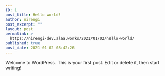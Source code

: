 ```yaml
---
ID: 1
post_title: Hello world!
author: nirengi
post_excerpt: ""
layout: post
permalink: >
  https://nirengi-dev.alaa.works/2021/01/02/hello-world/
published: true
post_date: 2021-01-02 08:42:26
---
```

<!-- wp:paragraph -->
<p>Welcome to WordPress. This is your first post. Edit or delete it, then start writing!</p>
<!-- /wp:paragraph -->